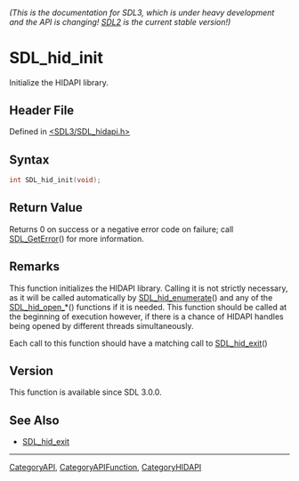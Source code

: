 ###### (This is the documentation for SDL3, which is under heavy development and the API is changing! [SDL2](https://wiki.libsdl.org/SDL2/) is the current stable version!)
# SDL_hid_init

Initialize the HIDAPI library.

## Header File

Defined in [<SDL3/SDL_hidapi.h>](https://github.com/libsdl-org/SDL/blob/main/include/SDL3/SDL_hidapi.h)

## Syntax

```c
int SDL_hid_init(void);
```

## Return Value

Returns 0 on success or a negative error code on failure; call
[SDL_GetError](SDL_GetError)() for more information.

## Remarks

This function initializes the HIDAPI library. Calling it is not strictly
necessary, as it will be called automatically by
[SDL_hid_enumerate](SDL_hid_enumerate)() and any of the
[SDL_hid_open_](SDL_hid_open_)*() functions if it is needed. This function
should be called at the beginning of execution however, if there is a
chance of HIDAPI handles being opened by different threads simultaneously.

Each call to this function should have a matching call to
[SDL_hid_exit](SDL_hid_exit)()

## Version

This function is available since SDL 3.0.0.

## See Also

- [SDL_hid_exit](SDL_hid_exit)

----
[CategoryAPI](CategoryAPI), [CategoryAPIFunction](CategoryAPIFunction), [CategoryHIDAPI](CategoryHIDAPI)

